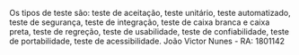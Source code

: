Os tipos de teste são:  teste de aceitação, teste unitário, teste automatizado, teste de segurança, teste de integração, teste de caixa branca e caixa preta, teste de regreção, teste de usabilidade, teste de confiabilidade, teste de portabilidade, teste de acessibilidade.
João Victor Nunes - RA: 1801142
